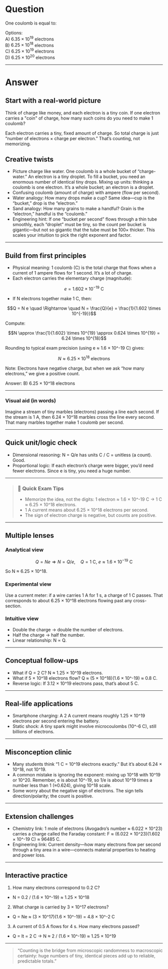 # Question
One coulomb is equal to:

Options:  
A) $6.35 \times 10^{19}$ electrons  
B) $6.25 \times 10^{18}$ electrons  
C) $6.25 \times 10^{19}$ electrons  
D) $6.25 \times 10^{20}$ electrons

---
# Answer
## Start with a real-world picture
Think of charge like money, and each electron is a tiny coin. If one electron carries a "coin" of charge, how many such coins do you need to make 1 coulomb?

Each electron carries a tiny, fixed amount of charge. So total charge is just “number of electrons × charge per electron.” That’s counting, not memorizing.

## Creative twists
- Picture charge like water. One coulomb is a whole bucket of “charge-water.” An electron is a tiny droplet. To fill a bucket, you need an enormous number of identical tiny drops. Mixing up units: thinking a coulomb is one electron. It’s a whole bucket; an electron is a droplet.
- Confusing coulomb (amount of charge) with ampere (flow per second).
- Water analogy: How many drops make a cup? Same idea—cup is the “bucket,” drop is the “electron.”
- Sand analogy: How many grains to make a handful? Grain is the “electron,” handful is the “coulomb.”
- Engineering hint: If one “bucket per second” flows through a thin tube smoothly, each “droplet” must be tiny, so the count per bucket is gigantic—but not so gigantic that the tube must be 100× thicker. This scales your intuition to pick the right exponent and factor.
---

## Build from first principles

- Physical meaning: 1 coulomb (C) is the total charge that flows when a current of 1 ampere flows for 1 second. It’s a lot of charge.
- Each electron carries the elementary charge (magnitude):

```math
e = 1.602 \times 10^{-19}\ \text{C}
```

- If N electrons together make 1 C, then:

```math
Q = N e \quad \Rightarrow \quad N = \frac{Q}{e} = \frac{1}{1.602 \times 10^{-19}}
```

Compute:

```math
N \approx \frac{1}{1.602} \times 10^{19} \approx 0.624 \times 10^{19} = 6.24 \times 10^{18}
```

Rounding to typical exam precision (using e ≈ 1.6 × 10^-19 C) gives:

```math
N \approx 6.25 \times 10^{18}\ \text{electrons}
```

Note: Electrons have negative charge, but when we ask “how many electrons,” we give a positive count.

Answer: B) 6.25 × 10^18 electrons

---

### Visual aid (in words)
Imagine a stream of tiny marbles (electrons) passing a line each second. If the stream is 1 A, then 6.24 × 10^18 marbles cross the line every second. That many marbles together make 1 coulomb per second.

---

## Quick unit/logic check
- Dimensional reasoning: N = Q/e has units C / C = unitless (a count). Good.
- Proportional logic: If each electron’s charge were bigger, you’d need fewer electrons. Since e is tiny, you need a huge number.

---

> ### 🧠 Quick Exam Tips
> - Memorize the idea, not the digits: 1 electron ≈ 1.6 × 10^-19 C → 1 C ≈ 6.25 × 10^18 electrons.
> - 1 A current means about 6.25 × 10^18 electrons per second.
> - The sign of electron charge is negative, but counts are positive.

---

## Multiple lenses

### Analytical view
```math
Q = Ne \Rightarrow N = Q/e,\quad Q = 1\ \text{C},\ e \approx 1.6 \times 10^{-19}\ \text{C}
```
So N ≈ 6.25 × 10^18.

### Experimental view
Use a current meter: if a wire carries 1 A for 1 s, a charge of 1 C passes. That corresponds to about 6.25 × 10^18 electrons flowing past any cross-section.

### Intuitive view
- Double the charge → double the number of electrons.
- Half the charge → half the number.
- Linear relationship: N ∝ Q.

---

## Conceptual follow-ups
- What if Q = 2 C? N ≈ 1.25 × 10^19 electrons.
- What if 5 × 10^18 electrons flow? Q ≈ (5 × 10^18)(1.6 × 10^-19) ≈ 0.8 C.
- Reverse logic: If 3.12 × 10^19 electrons pass, that’s about 5 C.

---

## Real-life applications
- Smartphone charging: A 2 A current means roughly 1.25 × 10^19 electrons per second entering the battery.
- Static shock: A tiny spark might involve microcoulombs (10^-6 C), still billions of electrons.

---

## Misconception clinic
- Many students think “1 C = 10^19 electrons exactly.” But it’s about 6.24 × 10^18, not 10^19.
- A common mistake is ignoring the exponent: mixing up 10^18 with 10^19 or 10^20. Remember, e is about 10^-19, so 1/e is about 10^19 times a number less than 1 (≈0.624), giving 10^18 scale.
- Some worry about the negative sign of electrons. The sign tells direction/polarity; the count is positive.

---

## Extension challenges
- Chemistry link: 1 mole of electrons (Avogadro’s number ≈ 6.022 × 10^23) carries a charge called the Faraday constant:
  F ≈ (6.022 × 10^23)(1.602 × 10^-19 C) ≈ 96485 C.
- Engineering link: Current density—how many electrons flow per second through a tiny area in a wire—connects material properties to heating and power loss.

---

## Interactive practice
1) How many electrons correspond to 0.2 C?
- N = 0.2 / (1.6 × 10^-19) ≈ 1.25 × 10^18

2) What charge is carried by 3 × 10^17 electrons?
- Q = Ne ≈ (3 × 10^17)(1.6 × 10^-19) = 4.8 × 10^-2 C

3) A current of 0.5 A flows for 4 s. How many electrons passed?
- Q = It = 2 C → N ≈ 2 / (1.6 × 10^-19) ≈ 1.25 × 10^19

---

> “Counting is the bridge from microscopic randomness to macroscopic certainty: huge numbers of tiny, identical pieces add up to reliable, predictable totals.”